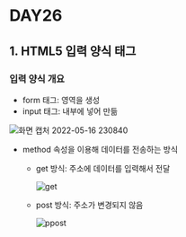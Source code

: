 # DAY26

## 1. HTML5 입력 양식 태그

### 입력 양식 개요
* form 태그: 영역을 생성
* input 태그: 내부에 넣어 만듦

![화면 캡처 2022-05-16 230840](https://user-images.githubusercontent.com/103159709/168617874-e52df9e9-2786-4444-91dc-1ab32a5d3dbd.png)

* method 속성을 이용해 데이터를 전송하는 방식

  * get 방식: 주소에 데이터를 입력해서 전달
  
       ![get](https://user-images.githubusercontent.com/103159709/168619071-e1062d84-1979-4be2-85f5-a16a070a3633.png)

  * post 방식: 주소가 변경되지 않음
  
       ![ppost](https://user-images.githubusercontent.com/103159709/168618405-68575f3f-1893-4064-afa1-63ae5deadd62.png)

  

